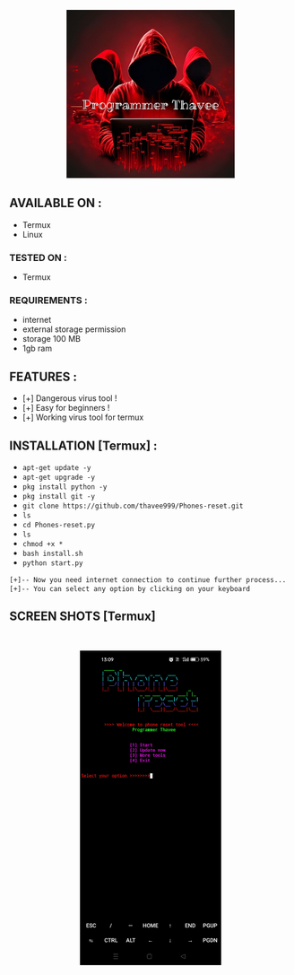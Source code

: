 <p align="center">
<a href="https://bit.ly/3bgtjYk"><img title="infect" src="https://github.com/thavee999/Phones-reset/blob/main/IMG-20240717-WA0015.jpg" height=300 weight=300>  </a>
</p>

## AVAILABLE ON :

* Termux
* Linux

### TESTED ON :

* Termux

### REQUIREMENTS :
* internet
* external storage permission
* storage 100 MB
* 1gb ram

## FEATURES :
* [+] Dangerous virus tool !
* [+] Easy for beginners !
* [+] Working virus tool for termux 

## INSTALLATION [Termux] :

* `apt-get update -y`
* `apt-get upgrade -y`
* `pkg install python -y`
* `pkg install git -y`
* `git clone https://github.com/thavee999/Phones-reset.git`
* `ls`
* `cd Phones-reset.py`
* `ls`
* `chmod +x *`
* `bash install.sh`
* `python start.py`
```
[+]-- Now you need internet connection to continue further process...
[+]-- You can select any option by clicking on your keyboard
```
## SCREEN SHOTS [Termux]

<br>
<p align="center">
<img width="50%" src="https://github.com/thavee999/Phones-reset/blob/main/Screenshot_2024-07-19-13-09-06-77_84d3000e3f4017145260f7618db1d683.jpg"/>
</p>
